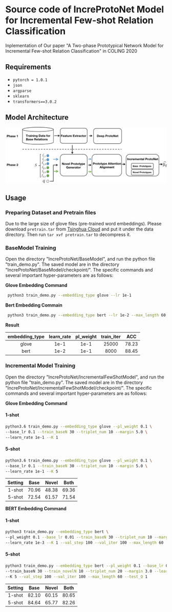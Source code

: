 # Source code of IncreProtoNet Model for Incremental Few-shot Relation Classification
Inplementation of Our paper "A Two-phase Prototypical Network Model for Incremental Few-shot
Relation Classification" in COLING 2020

## Requirements 

* `pytorch = 1.0.1`
* `json`
* `argparse`
* `sklearn`
* `transformers==3.0.2`

## Model Architecture

![image](https://github.com/betterAndTogether/IncreProtoNet/blob/main/model.png)

## Usage 

### Preparing Dataset and Pretrain files

Due to the large size of glove files (pre-trained word embeddings).
Please download `pretrain.tar` from [Tsinghua Cloud](https://cloud.tsinghua.edu.cn/f/58f57bda00eb40be8d10/?dl=1) 
and put it under the data directory. Then run `tar xvf pretrain.tar` to decompress it.

### BaseModel Training
Open the directory "IncreProtoNet/BaseModel", and run the python file "train_demo.py". 
The saved model are in the directory "IncreProtoNet/BaseModel/checkpoint/". 
The specific commands and several important hyper-parameters are as follows:

**Glove Embedding Command**
```bash
 python3 train_demo.py --embedding_type glove --lr 1e-1
```
**Bert Embedding Commain**
```bash
 python3 train_demo.py --embedding_type bert --lr 1e-2 --max_length 60
```
**Result**

|embedding_type| learn_rate | pl_weight| train_iter |  ACC    | 
|:------------:|:---------: | :-------:| :---------:| :------:| 
| glove        |    1e-1    |   1e-1   |    25000   |  78.23  |
| bert         |    1e-2    |   1e-1   |    8000    |  88.45  |


### Incremental Model Training 
Open the directory "IncreProtoNet/IncrementalFewShotModel", and run the python file "train_demo.py". 
The saved model are in the directory "IncreProtoNet/IncrementalFewShotModel/checkpoint/". 
The specific commands and several important hyper-parameters are as follows:

**Glove Embedding Command**
#### 1-shot 
```bash
python3.6 train_demo.py --embedding_type glove --pl_weight 0.1 \
--base_lr 0.1 --train_baseN 30 --triplet_num 10 --margin 5.0 \
--learn_rate 1e-1 --K 1 
```
#### 5-shot
```bash
python3.6 train_demo.py --embedding_type glove --pl_weight 0.1 \
--base_lr 0.1 --train_baseN 30 --triplet_num 10 --margin 5.0 \
--learn_rate 1e-1 --K 5
```
|   Setting   |   Base   |   Novel  |   Both   |
|:-----------:| :-------:| :-------:| :-------:|
|    1-shot   |   70.96  |   48.38  |   69.36  |
|    5-shot   |   72.54  |   61.57  |   71.54  |

**BERT Embedding Command**
#### 1-shot 
```bash
python3 train_demo.py --embedding_type bert \
--pl_weight 0.1 --base_lr 0.01 --train_baseN 30 --triplet_num 10 --margin 10.0 \
--learn_rate 1e-3 --K 1 --val_step 100 --val_iter 100 --max_length 60
```
#### 5-shot
```bash
python3 train_demo.py --embedding_type bert --pl_weight 0.1 --base_lr 0.01 \
--train_baseN 30 --train_novelN 10 --triplet_num 20 --margin 3.0 --learn_rate 2e-3 \
--K 5 --val_step 100 --val_iter 100 --max_length 60 --test_Q 1 
```
|   Setting   |   Base   |   Novel  |   Both   |
|:-----------:| :-------:| :-------:| :-------:|
|    1-shot   |   82.10  |   60.15  |   80.65  |
|    5-shot   |   84.64  |   65.77  |   82.26  |
